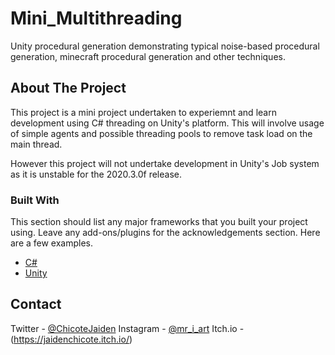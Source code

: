 # Mini_Multithreading
Unity procedural generation demonstrating typical noise-based procedural generation, minecraft procedural generation and other techniques.

<!-- ABOUT THE PROJECT -->
## About The Project

This project is a mini project undertaken to experiemnt and learn development using C# threading on Unity's platform. This will involve usage of simple agents and possible threading pools to remove task load on the main thread. 

However this project will not undertake development in Unity's Job system as it is unstable for the 2020.3.0f release.

### Built With

This section should list any major frameworks that you built your project using. Leave any add-ons/plugins for the acknowledgements section. Here are a few examples.
* [C#](https://docs.microsoft.com/en-us/dotnet/csharp/)
* [Unity](https://unity.com/)


<!-- CONTACT -->
## Contact

Twitter - [@ChicoteJaiden](https://twitter.com/ChicoteJaiden)
Instagram - [@mr_i_art](https://www.instagram.com/mr_i_art/)
Itch.io - (https://jaidenchicote.itch.io/)
